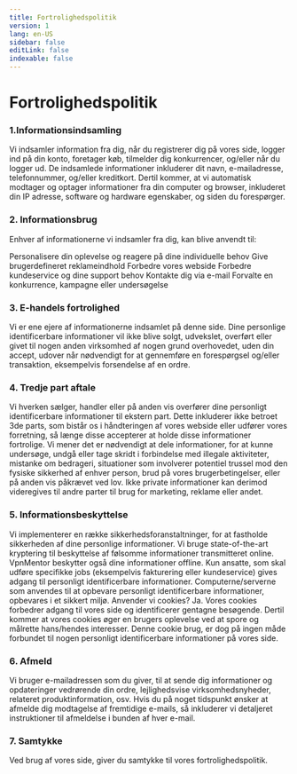 ```yaml
---
title: Fortrolighedspolitik
version: 1
lang: en-US
sidebar: false
editLink: false
indexable: false
---
```


# Fortrolighedspolitik

### 1.Informationsindsamling

Vi indsamler information fra dig, når du registrerer dig på vores side, logger ind på din konto, foretager køb, tilmelder dig konkurrencer, og/eller når du logger ud. De indsamlede informationer inkluderer dit navn, e-mailadresse, telefonnummer, og/eller kreditkort.
Dertil kommer, at vi automatisk modtager og optager informationer fra din computer og browser, inkluderet din IP adresse, software og hardware egenskaber, og siden du forespørger.

### 2. Informationsbrug

Enhver af informationerne vi indsamler fra dig, kan blive anvendt til:

Personalisere din oplevelse og reagere på dine individuelle behov
Give brugerdefineret reklameindhold
Forbedre vores webside
Forbedre kundeservice og dine support behov
Kontakte dig via e-mail
Forvalte en konkurrence, kampagne eller undersøgelse

### 3. E-handels fortrolighed

Vi er ene ejere af informationerne indsamlet på denne side. Dine personlige identificerbare informationer vil ikke blive solgt, udvekslet, overført eller givet til nogen anden virksomhed af nogen grund overhovedet, uden din accept, udover når nødvendigt for at gennemføre en forespørgsel og/eller transaktion, eksempelvis forsendelse af en ordre.

### 4. Tredje part aftale

Vi hverken sælger, handler eller på anden vis overfører dine personligt identificerbare informationer til ekstern part. Dette inkluderer ikke betroet 3de parts, som bistår os i håndteringen af vores webside eller udfører vores forretning, så længe disse accepterer at holde disse informationer fortrolige.
Vi mener det er nødvendigt at dele informationer, for at kunne undersøge, undgå eller tage skridt i forbindelse med illegale aktiviteter, mistanke om bedrageri, situationer som involverer potentiel trussel mod den fysiske sikkerhed af enhver person, brud på vores brugerbetingelser, eller på anden vis påkrævet ved lov.
Ikke private informationer kan derimod videregives til andre parter til brug for marketing, reklame eller andet.

### 5. Informationsbeskyttelse

Vi implementerer en række sikkerhedsforanstaltninger, for at fastholde sikkerheden af dine personlige informationer. Vi bruge state-of-the-art kryptering til beskyttelse af følsomme informationer transmitteret online. VpnMentor beskytter også dine informationer offline. Kun ansatte, som skal udføre specifikke jobs (eksempelvis fakturering eller kundeservice) gives adgang til personligt identificerbare informationer. Computerne/serverne som anvendes til at opbevare personligt identificerbare informationer, opbevares i et sikkert miljø.
Anvender vi cookies?
Ja. Vores cookies forbedrer adgang til vores side og identificerer gentagne besøgende. Dertil kommer at vores cookies øger en brugers oplevelse ved at spore og målrette hans/hendes interesser. Denne cookie brug, er dog på ingen måde forbundet til nogen personligt identificerbare informationer på vores side.

### 6. Afmeld

Vi bruger e-mailadressen som du giver, til at sende dig informationer og opdateringer vedrørende din ordre, lejlighedsvise virksomhedsnyheder, relateret produktinformation, osv. Hvis du på noget tidspunkt ønsker at afmelde dig modtagelse af fremtidige e-mails, så inkluderer vi detaljeret instruktioner til afmeldelse i bunden af hver e-mail.

### 7. Samtykke

Ved brug af vores side, giver du samtykke til vores fortrolighedspolitik.
